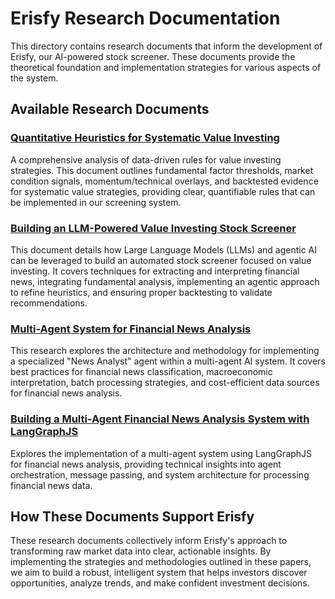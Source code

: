 # Erisfy Research Documentation

This directory contains research documents that inform the development of Erisfy, our AI-powered stock screener. These documents provide the theoretical foundation and implementation strategies for various aspects of the system.

## Available Research Documents


### [Quantitative Heuristics for Systematic Value Investing](./Quantitative%20Heuristics%20for%20Systematic%20Value%20Investing.md)

A comprehensive analysis of data-driven rules for value investing strategies. This document outlines fundamental factor thresholds, market condition signals, momentum/technical overlays, and backtested evidence for systematic value strategies, providing clear, quantifiable rules that can be implemented in our screening system.

### [Building an LLM-Powered Value Investing Stock Screener](./Building%20an%20LLM-Powered%20Value%20Investing%20Stock%20Screener.md)

This document details how Large Language Models (LLMs) and agentic AI can be leveraged to build an automated stock screener focused on value investing. It covers techniques for extracting and interpreting financial news, integrating fundamental analysis, implementing an agentic approach to refine heuristics, and ensuring proper backtesting to validate recommendations.

### [Multi-Agent System for Financial News Analysis](./Multi-Agent%20System%20for%20Financial%20News%20Analysis.md)

This research explores the architecture and methodology for implementing a specialized "News Analyst" agent within a multi-agent AI system. It covers best practices for financial news classification, macroeconomic interpretation, batch processing strategies, and cost-efficient data sources for financial news analysis.

### [Building a Multi-Agent Financial News Analysis System with LangGraphJS](./Building%20a%20Multi-Agent%20Financial%20News%20Analysis%20System%20with%20LangGraphJS.md)

Explores the implementation of a multi-agent system using LangGraphJS for financial news analysis, providing technical insights into agent orchestration, message passing, and system architecture for processing financial news data.

## How These Documents Support Erisfy

These research documents collectively inform Erisfy's approach to transforming raw market data into clear, actionable insights. By implementing the strategies and methodologies outlined in these papers, we aim to build a robust, intelligent system that helps investors discover opportunities, analyze trends, and make confident investment decisions.
